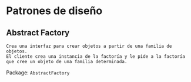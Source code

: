 # Patrones de diseño

## Abstract Factory

    Crea una interfaz para crear objetos a partir de una familia de objetos.
    El cliente crea una instancia de la factoría y le pide a la factoría que cree un objeto de una familia determinada.

Package: `AbstractFactory`